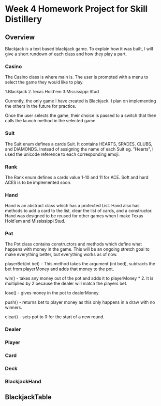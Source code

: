 # Week 4 Homework Project for Skill Distillery

## Overview

Blackjack is a text based blackjack game. To explain how it was built, I will give a short rundown of each class and how they play a part.

### Casino

The Casino class is where main is. The user is prompted with a menu to select the game they would like to play.

1.Blackjack
2.Texas Hold'em
3.Mississippi Stud

Currently, the only game I have created is Blackjack. I plan on implementing the others in the future for practice.

Once the user selects the game, their choice is passed to a switch that then calls the launch method in the selected game.

### Suit

The Suit enum defines a cards Suit. It contains HEARTS, SPADES, CLUBS, and DIAMONDS. Instead of assigning the name of each Suit eg. "Hearts", I used the unicode reference to each corresponding emoji.

### Rank

The Rank enum defines a cards value 1-10 and 11 for ACE. Soft and hard ACES is to be implemented soon.

### Hand

Hand is an abstract class which has a protected List<Card>. Hand also has methods to add a card to the list, clear the list of cards, and a constructor.
Hand was designed to be reused for other games when I make Texas Hold'em and Mississippi Stud.

### Pot

The Pot class contains constructors and methods which define what happens with money in the game. This will be an ongoing stretch goal to make everything better, but everything works as of now.

playerBet(int bet) - This method takes the argument (int bed), subtracts the bet from playerMoney and adds that money to the pot.

win() - takes any money out of the pot and adds it to playerMoney * 2. It is multiplied by 2 because the dealer will match the players bet.

lose() - gives money in the pot to dealerMoney.

push() - returns bet to player money as this only happens in a draw with no winners.

clear() - sets pot to 0 for the start of a new round.

### Dealer



### Player

### Card

### Deck

### BlackjackHand

## BlackjackTable
